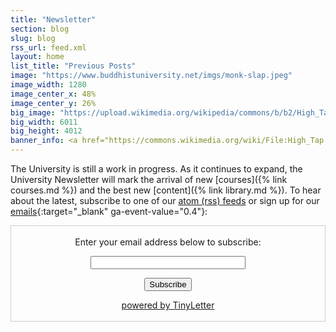 ```yaml
---
title: "Newsletter"
section: blog
slug: blog
rss_url: feed.xml
layout: home
list_title: "Previous Posts"
image: "https://www.buddhistuniversity.net/imgs/monk-slap.jpeg"
image_width: 1280
image_center_x: 48%
image_center_y: 26%
big_image: "https://upload.wikimedia.org/wikipedia/commons/b/b2/High_Tap.jpg"
big_width: 6011
big_height: 4012
banner_info: <a href="https://commons.wikimedia.org/wiki/File:High_Tap.jpg">Rod Waddington</a>, <a href="https://creativecommons.org/licenses/by-sa/2.0">CC BY-SA 2.0</a>
---
```


The University is still a work in progress. As it continues to expand, the University Newsletter will mark the arrival of new [courses]({% link courses.md %}) and the best new [content]({% link library.md %}). To hear about the latest, subscribe to one of our [atom (rss) feeds](/feed) or sign up for our [emails](https://tinyletter.com/buddhist-uni){:target="_blank" ga-event-value="0.4"}:

<form style="margin-bottom:23px;border:1px solid #ccc;padding:3px;text-align:center;" action="https://tinyletter.com/buddhist-uni" method="post" target="popupwindow" onsubmit="ga('send', {hitType: 'event', eventCategory: 'Newsletter', eventAction: 'subscribe', eventLabel: 'blogEmbed'}); window.open('https://tinyletter.com/buddhist-uni', 'popupwindow', 'scrollbars=yes,width=800,height=600');return true"><p><label for="tlemail">Enter your email address below to subscribe:</label></p><p><input type="text" style="min-width:50%" name="email" id="tlemail" /></p><input type="hidden" value="1" name="embed"/><input type="submit" value="Subscribe" /><p><a href="https://tinyletter.com/buddhist-uni" target="_blank">powered by TinyLetter</a></p></form>
